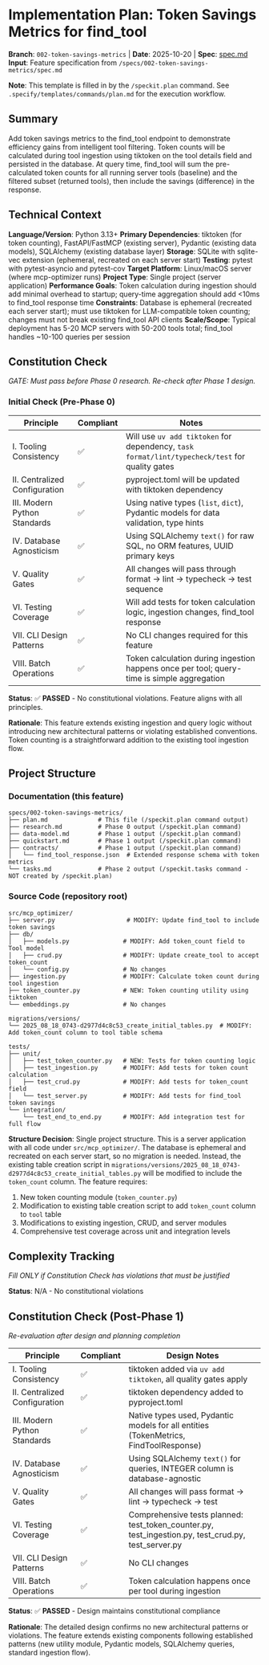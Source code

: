 # Implementation Plan: Token Savings Metrics for find_tool

**Branch**: `002-token-savings-metrics` | **Date**: 2025-10-20 | **Spec**: [spec.md](./spec.md)
**Input**: Feature specification from `/specs/002-token-savings-metrics/spec.md`

**Note**: This template is filled in by the `/speckit.plan` command. See `.specify/templates/commands/plan.md` for the execution workflow.

## Summary

Add token savings metrics to the find_tool endpoint to demonstrate efficiency gains from intelligent tool filtering. Token counts will be calculated during tool ingestion using tiktoken on the tool details field and persisted in the database. At query time, find_tool will sum the pre-calculated token counts for all running server tools (baseline) and the filtered subset (returned tools), then include the savings (difference) in the response.

## Technical Context

**Language/Version**: Python 3.13+
**Primary Dependencies**: tiktoken (for token counting), FastAPI/FastMCP (existing server), Pydantic (existing data models), SQLAlchemy (existing database layer)
**Storage**: SQLite with sqlite-vec extension (ephemeral, recreated on each server start)
**Testing**: pytest with pytest-asyncio and pytest-cov
**Target Platform**: Linux/macOS server (where mcp-optimizer runs)
**Project Type**: Single project (server application)
**Performance Goals**: Token calculation during ingestion should add minimal overhead to startup; query-time aggregation should add <10ms to find_tool response time
**Constraints**: Database is ephemeral (recreated each server start); must use tiktoken for LLM-compatible token counting; changes must not break existing find_tool API clients
**Scale/Scope**: Typical deployment has 5-20 MCP servers with 50-200 tools total; find_tool handles ~10-100 queries per session

## Constitution Check

*GATE: Must pass before Phase 0 research. Re-check after Phase 1 design.*

### Initial Check (Pre-Phase 0)

| Principle | Compliant | Notes |
|-----------|-----------|-------|
| I. Tooling Consistency | ✅ | Will use `uv add tiktoken` for dependency, `task format/lint/typecheck/test` for quality gates |
| II. Centralized Configuration | ✅ | pyproject.toml will be updated with tiktoken dependency |
| III. Modern Python Standards | ✅ | Using native types (`list`, `dict`), Pydantic models for data validation, type hints |
| IV. Database Agnosticism | ✅ | Using SQLAlchemy `text()` for raw SQL, no ORM features, UUID primary keys |
| V. Quality Gates | ✅ | All changes will pass through format → lint → typecheck → test sequence |
| VI. Testing Coverage | ✅ | Will add tests for token calculation logic, ingestion changes, find_tool response |
| VII. CLI Design Patterns | ✅ | No CLI changes required for this feature |
| VIII. Batch Operations | ✅ | Token calculation during ingestion happens once per tool; query-time is simple aggregation |

**Status**: ✅ **PASSED** - No constitutional violations. Feature aligns with all principles.

**Rationale**: This feature extends existing ingestion and query logic without introducing new architectural patterns or violating established conventions. Token counting is a straightforward addition to the existing tool ingestion flow.

## Project Structure

### Documentation (this feature)

```
specs/002-token-savings-metrics/
├── plan.md              # This file (/speckit.plan command output)
├── research.md          # Phase 0 output (/speckit.plan command)
├── data-model.md        # Phase 1 output (/speckit.plan command)
├── quickstart.md        # Phase 1 output (/speckit.plan command)
├── contracts/           # Phase 1 output (/speckit.plan command)
│   └── find_tool_response.json  # Extended response schema with token metrics
└── tasks.md             # Phase 2 output (/speckit.tasks command - NOT created by /speckit.plan)
```

### Source Code (repository root)

```
src/mcp_optimizer/
├── server.py                    # MODIFY: Update find_tool to include token savings
├── db/
│   ├── models.py               # MODIFY: Add token_count field to Tool model
│   ├── crud.py                 # MODIFY: Update create_tool to accept token_count
│   └── config.py               # No changes
├── ingestion.py                # MODIFY: Calculate token count during tool ingestion
├── token_counter.py            # NEW: Token counting utility using tiktoken
└── embeddings.py               # No changes

migrations/versions/
└── 2025_08_18_0743-d2977d4c8c53_create_initial_tables.py  # MODIFY: Add token_count column to tool table schema

tests/
├── unit/
│   ├── test_token_counter.py   # NEW: Tests for token counting logic
│   ├── test_ingestion.py       # MODIFY: Add tests for token count calculation
│   ├── test_crud.py            # MODIFY: Add tests for token_count field
│   └── test_server.py          # MODIFY: Add tests for find_tool token savings
└── integration/
    └── test_end_to_end.py      # MODIFY: Add integration test for full flow
```

**Structure Decision**: Single project structure. This is a server application with all code under `src/mcp_optimizer/`. The database is ephemeral and recreated on each server start, so no migration is needed. Instead, the existing table creation script in `migrations/versions/2025_08_18_0743-d2977d4c8c53_create_initial_tables.py` will be modified to include the `token_count` column. The feature requires:
1. New token counting module (`token_counter.py`)
2. Modification to existing table creation script to add `token_count` column to `tool` table
3. Modifications to existing ingestion, CRUD, and server modules
4. Comprehensive test coverage across unit and integration levels

## Complexity Tracking

*Fill ONLY if Constitution Check has violations that must be justified*

**Status**: N/A - No constitutional violations

## Constitution Check (Post-Phase 1)

*Re-evaluation after design and planning completion*

| Principle | Compliant | Design Notes |
|-----------|-----------|--------------|
| I. Tooling Consistency | ✅ | tiktoken added via `uv add tiktoken`, all quality gates apply |
| II. Centralized Configuration | ✅ | tiktoken dependency added to pyproject.toml |
| III. Modern Python Standards | ✅ | Native types used, Pydantic models for all entities (TokenMetrics, FindToolResponse) |
| IV. Database Agnosticism | ✅ | Using SQLAlchemy `text()` for queries, INTEGER column is database-agnostic |
| V. Quality Gates | ✅ | All changes will pass format → lint → typecheck → test |
| VI. Testing Coverage | ✅ | Comprehensive tests planned: test_token_counter.py, test_ingestion.py, test_crud.py, test_server.py |
| VII. CLI Design Patterns | ✅ | No CLI changes |
| VIII. Batch Operations | ✅ | Token calculation happens once per tool during ingestion |

**Status**: ✅ **PASSED** - Design maintains constitutional compliance

**Rationale**: The detailed design confirms no new architectural patterns or violations. The feature extends existing components following established patterns (new utility module, Pydantic models, SQLAlchemy queries, standard ingestion flow).


